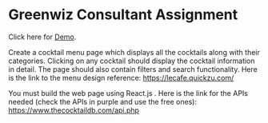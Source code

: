 # Greenwiz Consultant Assignment

Click here for [Demo](https://greenwiz-assignment-deejyoti.herokuapp.com/).

Create a cocktail menu page which displays all the cocktails along with their categories. Clicking on any cocktail should display the cocktail information in detail. The page should also contain filters and search functionality.
Here is the link to the menu design reference: https://lecafe.quickzu.com/

You must build the web page using React.js . Here is the link for the APIs needed (check the APIs in purple and use the free ones): https://www.thecocktaildb.com/api.php

